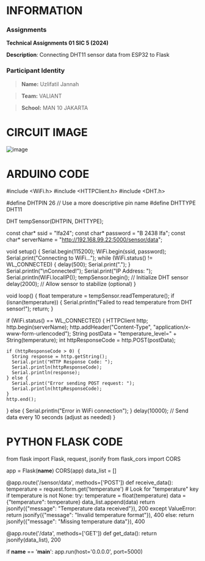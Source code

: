 # INFORMATION

### Assignments

**Technical Assignments 01 SIC 5 (2024)**<br>

**Description**: Connecting DHT11 sensor data from ESP32 to Flask

### Participant Identity

> **Name:** Uzlifatil Jannah <br>

> **Team:** VALIANT<br>

> **School:** MAN 10 JAKARTA

# CIRCUIT IMAGE
![image](https://github.com/Ifa24/SIC-TA-IFA-MAN-10/assets/171414951/70c7a431-f115-4b1b-93d2-79e6f51dbe21)

# ARDUINO CODE
#include <WiFi.h>
#include <HTTPClient.h>
#include <DHT.h>

#define DHTPIN 26 // Use a more doescriptive pin name
#define DHTTYPE DHT11

DHT tempSensor(DHTPIN, DHTTYPE);

const char* ssid = "Ifa24";
const char* password = "B 2438 Ifa";
const char* serverName = "http://192.168.99.22:5000/sensor/data";

void setup() {
  Serial.begin(115200);
  WiFi.begin(ssid, password);
  Serial.print("Connecting to WiFi...");
  while (WiFi.status() != WL_CONNECTED) {
    delay(500);
    Serial.print(".");
  }
  Serial.println("\nConnected!");
  Serial.print("IP Address: ");
  Serial.println(WiFi.localIP());
  tempSensor.begin(); // Initialize DHT sensor
  delay(2000); // Allow sensor to stabilize (optional)
}

void loop() {
  float temperature = tempSensor.readTemperature();
  if (isnan(temperature)) {
    Serial.println("Failed to read temperature from DHT sensor!");
    return;
  }

  if (WiFi.status() == WL_CONNECTED) {
    HTTPClient http;
    http.begin(serverName);
    http.addHeader("Content-Type", "application/x-www-form-urlencoded");
    String postData = "temperature_level=" + String(temperature);
    int httpResponseCode = http.POST(postData);

    if (httpResponseCode > 0) {
      String response = http.getString();
      Serial.print("HTTP Response Code: ");
      Serial.println(httpResponseCode);
      Serial.println(response);
    } else {
      Serial.print("Error sending POST request: ");
      Serial.println(httpResponseCode);
    }
    http.end();
  } else {
    Serial.println("Error in WiFi connection");
  }
  delay(10000); // Send data every 10 seconds (adjust as needed)
}

# PYTHON FLASK CODE
from flask import Flask, request, jsonify
from flask_cors import CORS

app = Flask(__name__)
CORS(app)
data_list = []

@app.route('/sensor/data', methods=['POST'])
def receive_data():
    temperature = request.form.get('temperature')  # Look for "temperature" key
    if temperature is not None:
        try:
            temperature = float(temperature)
            data = {"temperature": temperature}
            data_list.append(data)
            return jsonify({"message": "Temperature data received"}), 200
        except ValueError:
            return jsonify({"message": "Invalid temperature format"}), 400
    else:
        return jsonify({"message": "Missing temperature data"}), 400

@app.route('/data', methods=['GET'])
def get_data():
    return jsonify(data_list), 200

if __name__ == '__main__':
    app.run(host='0.0.0.0', port=5000)
